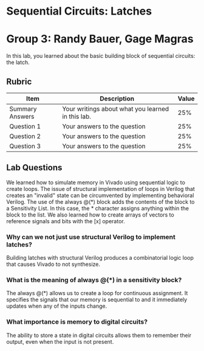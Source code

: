 # Sequential Circuits: Latches

# Group 3: Randy Bauer, Gage Magras

In this lab, you learned about the basic building block of sequential circuits: the latch.

## Rubric

| Item | Description | Value |
| ---- | ----------- | ----- |
| Summary Answers | Your writings about what you learned in this lab. | 25% |
| Question 1 | Your answers to the question | 25% |
| Question 2 | Your answers to the question | 25% |
| Question 3 | Your answers to the question | 25% |

## Lab Questions

We learned how to simulate memory in Vivado using sequential logic to create loops. The issue of structural implementation of loops in Verilog that creates an "invalid" state can be circumvented by implementing behavioral Verilog. The use of the always @(*) block adds the contents of the block to a Sensitivity List. In this case, the * character assigns anything within the block to the list. We also learned how to create arrays of vectors to reference signals and bits with the [x] operator.

###  Why can we not just use structural Verilog to implement latches?

Building latches with structural Verilog produces a combinatorial logic loop that causes Vivado to not synthesize.

### What is the meaning of always @(*) in a sensitivity block?

The always @(*) allows us to create a loop for continuous assignment. It specifies the signals that our memory is sequential to and it immediately updates when any of the inputs change.

### What importance is memory to digital circuits?

The ability to store a state in digital circuits allows them to remember their output, even when the input is not present.
